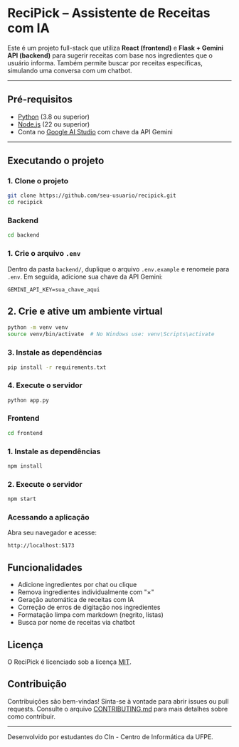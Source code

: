 
# ReciPick – Assistente de Receitas com IA

Este é um projeto full-stack que utiliza **React (frontend)** e **Flask + Gemini API (backend)** para sugerir receitas com base nos ingredientes que o usuário informa. Também permite buscar por receitas específicas, simulando uma conversa com um chatbot.

---

## Pré-requisitos

- [Python](https://www.python.org/) (3.8 ou superior)
- [Node.js](https://nodejs.org/) (22 ou superior)
- Conta no [Google AI Studio](https://makersuite.google.com/app) com chave da API Gemini

---

## Executando o projeto

### 1. Clone o projeto

```bash
git clone https://github.com/seu-usuario/recipick.git
cd recipick
```

### Backend

```bash
cd backend
```

### 1. Crie o arquivo `.env`

Dentro da pasta `backend/`, duplique o arquivo `.env.example` e renomeie para `.env`. Em seguida, adicione sua chave da API Gemini:

```text
GEMINI_API_KEY=sua_chave_aqui
```

## 2. Crie e ative um ambiente virtual

```bash
python -m venv venv
source venv/bin/activate  # No Windows use: venv\Scripts\activate
```

### 3. Instale as dependências

```bash
pip install -r requirements.txt
```

### 4. Execute o servidor

```bash
python app.py
```

### Frontend

```bash
cd frontend
```

### 1. Instale as dependências

```bash
npm install
```

### 2. Execute o servidor

```bash
npm start
```

### Acessando a aplicação

Abra seu navegador e acesse:

```text
http://localhost:5173
```

## Funcionalidades

- Adicione ingredientes por chat ou clique
- Remova ingredientes individualmente com "×"
- Geração automática de receitas com IA
- Correção de erros de digitação nos ingredientes
- Formatação limpa com markdown (negrito, listas)
- Busca por nome de receitas via chatbot

## Licença

O ReciPick é licenciado sob a licença [MIT](LICENSE).

## Contribuição

Contribuições são bem-vindas! Sinta-se à vontade para abrir issues ou pull requests. Consulte o arquivo [CONTRIBUTING.md](CONTRIBUTING.md) para mais detalhes sobre como contribuir.

---
Desenvolvido por estudantes do CIn - Centro de Informática da UFPE.
